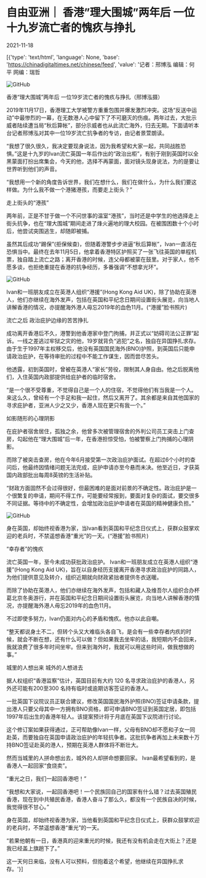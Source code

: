 # 自由亚洲｜ 香港”理大围城”两年后 一位十九岁流亡者的愧疚与挣扎

2021-11-18

[{'type': 'text/html', 'language': None, 'base': 'https://chinadigitaltimes.net/chinese/feed', 'value': '记者：邢博泓  编辑：何平   网编：瑞哲

![GitHub](https://chinadigitaltimes.net/chinese/files/2021/11/post-673417-6195a2028b6e0.)

香港“理大围城”两年后 一位19岁流亡者的愧疚与挣扎（邢博泓摄）

2019年11月17日，香港理工大学被警方重重包围并爆发激烈冲突。这场“反送中运动”中最惨烈的一幕，在无数港人心中留下了不可磨灭的伤痕。两年过去，大批示威者陆续遭当局“秋后算帐”，部分示威者也从此流亡海外，归去无期。下面请听本台记者邢博泓对其中一位19岁流亡抗争者的专访，由记者景萱朗读。

“我想了很久很久，我决定要现身说法，因为我希望和大家一起，共同战胜恐惧。”这是十九岁的Ivan流亡英国一年后作出的“政治出柜”，有别于刚到英国时以全黑蒙面打扮出席集会，今天的他，选择不再蒙面，面对镜头现身说法，为的是要让世界听到他们的声音。

“我想用一个新的角度告诉世界，我们在想什么，我们在做什么，为什么我们要这样做。为什么我不做一个港猪港孩，而要走上街头？”

走上街头的“港孩”

两年前，正是不甘于做一个不问世事的温室“港孩”，当时还是中学生的他选择走上街头抗争，也在“理大围城”期间走进了烽火遍地的理大校园。在被围困数十个小时后，他尝试突围逃生，却随即被捕。

虽然其后成功“踢保”(拒保候查)，但随着港警步步进逼“秋后算帐”，Ivan一直活在恐惧当中。最终在去年11月5日，他拿着香港特区护照买了一张飞往英国的单程机票，独自踏上流亡之路；离开香港的时候，连父母都被蒙在鼓里。对于家人，他不愿多谈，也拒绝重提在香港的抗争经历，多番强调“不想拿光环”。

![GitHub](https://chinadigitaltimes.net/chinese/files/2021/11/post-673417-6195a202d4614.)

Ivan和一班朋友成立在英港人组织“港援”(Hong Kong Aid UK)，除了协助在英港人，他们亦继续在海外发声，包括在英国和平纪念日期间设置街头展览，向当地人讲解香港的情况，亦提醒海外港人毋忘2019年的血色11月。(“港援”脸书照片)

流亡之后 政治庇护边缘的苦苦挣扎

成功离开香港后不久，港警到他香港家中登门拘捕，并正式以“妨碍司法公正罪”起诉。一线之差逃过牢狱之灾的他，19岁就背负“逃犯”之名，独自在异国挣扎求存。由于生于1997年主权移交后，他没有英国国民海外(BNO)护照，到英国后只能申请政治庇护，在等待审批的过程中不能工作谋生，因而尝尽苦头。

他透露，初到英国时，曾被在英港人“家长”劳役，限制其人身自由。他之后脱离他们，入住英国内政部提供给庇护者的临时宿舍。

“是一个很不受尊重，不觉得自己是一个人的住宿，不觉得他们有当我是一个人。来这么久，曾经有一个手足和我一起住，然后又离开了。其余都是来自其他国家的寻求庇护者，亚洲人少之又少，香港人现在更只有我一个。”

如影随形的心理阴影

在庇护者宿舍居住，孤独之余，他曾多次被管理宿舍的外判公司员工突击上门查房，勾起他在“理大围城”后一年，在香港担惊受怕，怕被警察上门拘捕的心理阴影。

而除了被突击查房，他在今年6月接受第一次政治庇护面试。在超过6个小时的查问后，他最终因情绪问题无法完成，庇护申请亦至今悬而未决。他至近日，才获英国内政部批出每周8英镑的生活补贴。

“财政方面固然不会过得很好，但最困难的是面对前景的不确定性。政治庇护是一个很繁复的申请，期间不得工作，可能要经常报到，要面对复杂的面试，要交很多不同证据。等待中的不确定性，会增加政治庇护申请者在英国的精神健康负担。”

![GitHub](https://chinadigitaltimes.net/chinese/files/2021/11/post-673417-6195a20384ace.)

身在英国，却始终视香港为家，当Ivan看到英国和平纪念日仪式上，获群众鼓掌欢迎的老兵时，不禁遥想香港“重光”的一天。(“港援”脸书照片)

“幸存者”的愧疚

流亡英国一年，至今未成功获批政治庇护。 Ivan和一班朋友成立在英港人组织“港援”(Hong Kong Aid UK)，旨在以自身经历支援离开香港寻求政治庇护的同路人，为他们提供意见及转介，组织近期就向财政紧拙者提供冬衣送暖。

而除了协助在英港人，他们亦继续在海外发声，包括和藏人及维吾尔人组织合办杯葛北京冬奥游行，并在英国和平纪念日期间设置街头展览，向当地人讲解香港的情况，亦提醒海外港人毋忘2019年的血色11月。

不过即使多努力，Ivan仍面对内心的矛盾和愧疚。他亦以此自嘲。

“整天都说身土不二，但转个头又大难临头各自飞，是会有一些幸存者内疚的时候，就会不断在想，还有什么可以做？但如果我去坐牢的话，我短期内不会回来，我就浪费了很多年时间坐牢。但来到海外时，我就可以用这些时间，做我想做的事。”

城里的人想出来 城外的人想进去

据人权组织“香港监察”估计，英国目前有大约 120 名寻求政治庇护的香港人，另外还可能有200至300 名持有临时或逾期访客签证的香港人。

一批英国下议院议员正联合建议，修改英国国民海外护照(BNO)签证申请条款，提出港人只要父母其中一方拥有BNO资格，即可申请BNO签证到英国定居，即包括1997年后出生的香港年轻人。该提案预计将于月底在英国下议院进行讨论。

这个修订案如果获得通过，正可帮助像Ivan一样，父母有BNO却不愿和子女一同赴英，而要独自在英国申请政治庇护的年轻抗争者。这批抗争者再加上未来数十万持BNO签证赴英的港人，预期在英港人群体将不断壮大。

然而当城里的人拼命想出去，城外的人却拼命想要回家。 Ivan最希望看到的，是香港人一起回家“食烧卖”。

“重光之日，我们一起回香港吧！”

“我想和大家说，一起回香港吧！一个民族回自己的国家有什么错？过去英国殖民香港，现在到中共殖民香港，香港人奋斗了那么久，都没有一个民族自决的时候，我觉得很不甘心。”

身在英国，却始终视香港为家，当他看到英国和平纪念日仪式上，获群众鼓掌欢迎的老兵时，不禁遥想香港“重光”的一天。

“若果他朝有一日，香港真的迎来重光的时候，我还有没有机会走在大街上？还是我已经盖上旗趟下了。”

这一天何日来临，没有人可以预料，但抱着这个希望，他继续在异国挣扎求存。'}]